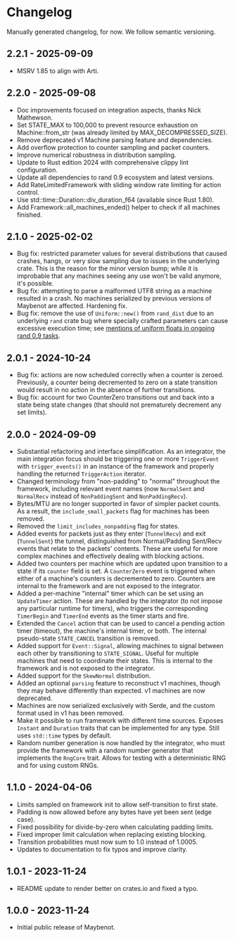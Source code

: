 # Changelog

Manually generated changelog, for now. We follow semantic versioning.

## 2.2.1 - 2025-09-09

- MSRV 1.85 to align with Arti.

## 2.2.0 - 2025-09-08

- Doc improvements focused on integration aspects, thanks Nick Mathewson.
- Set STATE_MAX to 100,000 to prevent resource exhaustion on Machine::from_str
  (was already limited by MAX_DECOMPRESSED_SIZE).
- Remove deprecated v1 Machine parsing feature and dependencies.
- Add overflow protection to counter sampling and packet counters.
- Improve numerical robustness in distribution sampling.
- Update to Rust edition 2024 with comprehensive clippy lint configuration.
- Update all dependencies to rand 0.9 ecosystem and latest versions.
- Add RateLimitedFramework with sliding window rate limiting for action control.
- Use std::time::Duration::div_duration_f64 (available since Rust 1.80).
- Add Framework::all_machines_ended() helper to check if all machines finished.

## 2.1.0 - 2025-02-02

- Bug fix: restricted parameter values for several distributions that caused
  crashes, hangs, or very slow sampling due to issues in the underlying crate.
  This is the reason for the minor version bump; while it is improbable that any
  machines seeing any use won't be valid anymore, it's possible.
- Bug fix: attempting to parse a malformed UTF8 string as a machine resulted in
  a crash. No machines serialized by previous versions of Maybenot are affected.
  Hardening fix.
- Bug fix: remove the use of `Uniform::new()` from `rand_dist` due to an
  underlying `rand` crate bug where specially crafted parameters can cause
  excessive execution time; see [mentions of uniform floats in ongoing rand 0.9
  tasks](https://github.com/rust-random/rand/issues/1165).

## 2.0.1 - 2024-10-24

- Bug fix: actions are now scheduled correctly when a counter is zeroed.
  Previously, a counter being decremented to zero on a state transition would
  result in no action in the absence of further transitions.
- Bug fix: account for two CounterZero transitions out and back into a state
  being state changes (that should not prematurely decrement any set limits).

## 2.0.0 - 2024-09-09

- Substantial refactoring and interface simplification. As an integrator, the
  main integration focus should be triggering one or more `TriggerEvent` with
  `trigger_events()` in an instance of the framework and properly handling the
  returned `TriggerAction` iterator.
- Changed terminology from "non-padding" to "normal" throughout the framework,
  including relevant event names (now `NormalSent` and `NormalRecv` instead of
  `NonPaddingSent` and `NonPaddingRecv`).
- Bytes/MTU are no longer supported in favor of simpler packet counts. As a
  result, the `include_small_packets` flag for machines has been removed.
- Removed the `limit_includes_nonpadding` flag for states.
- Added events for packets just as they enter (`TunnelRecv`) and exit
  (`TunnelSent`) the tunnel, distinguished from Normal/Padding Sent/Recv events
  that relate to the packets' contents. These are useful for more complex
  machines and effectively dealing with blocking actions.
- Added two counters per machine which are updated upon transition to a state if
  its `counter` field is set. A `CounterZero` event is triggered when either of
  a machine's counters is decremented to zero. Counters are internal to the
  framework and are not exposed to the integrator.
- Added a per-machine "internal" timer which can be set using an `UpdateTimer`
  action. These are handled by the integrator (to not impose any particular
  runtime for timers), who triggers the corresponding `TimerBegin` and
  `TimerEnd` events as the timer starts and fire.
- Extended the `Cancel` action that can be used to cancel a pending action timer
  (timeout), the machine's internal timer, or both. The internal pseudo-state
  `STATE_CANCEL` transition is removed.
- Added support for `Event::Signal`, allowing machines to signal between each
  other by transitioning to `STATE_SIGNAL`. Useful for multiple machines that
  need to coordinate their states. This is internal to the framework and is not
  exposed to the integrator.
- Added support for the `SkewNormal` distribution.
- Added an optional `parsing` feature to reconstruct v1 machines, though they
  may behave differently than expected. v1 machines are now deprecated.
- Machines are now serialized exclusively with Serde, and the custom format used
  in v1 has been removed.
- Make it possible to run framework with different time sources. Exposes
  `Instant` and `Duration` traits that can be implemented for any type. Still
  uses `std::time` types by default.
- Random number generation is now handled by the integrator, who must provide
  the framework with a random number generator that implements the `RngCore`
  trait. Allows for testing with a deterministic RNG and for using custom RNGs.

## 1.1.0 - 2024-04-06

- Limits sampled on framework init to allow self-transition to first state.
- Padding is now allowed before any bytes have yet been sent (edge case).
- Fixed possibility for divide-by-zero when calculating padding limits.
- Fixed improper limit calculation when replacing existing blocking.
- Transition probabilities must now sum to 1.0 instead of 1.0005.
- Updates to documentation to fix typos and improve clarity.

## 1.0.1 - 2023-11-24

- README update to render better on crates.io and fixed a typo.

## 1.0.0 - 2023-11-24

- Initial public release of Maybenot.
